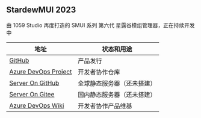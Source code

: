 ## StardewMUI 2023
由 1059 Studio 再度打造的 SMUI 系列 第六代 星露谷模组管理器，正在持续开发中

| 地址 | 状态和用途 |
| --- | --- |
| [GitHub](https://github.com/Lake1059/SMUI-2023) | 产品发行 |
| [Azure DevOps Project]() | 开发者协作仓库 |
| [Server On GitHub]() | 全球静态服务器（还未搭建） |
| [Server On Gitee]() | 国内静态服务器（还未搭建） |
| [Azure DevOps Wiki](https://dev.azure.com/Lake1059/SMUI-PROJS/_wiki/wikis/SMUI-PROJS-WIKI/1/Home) | 开发者协作产品维基 |